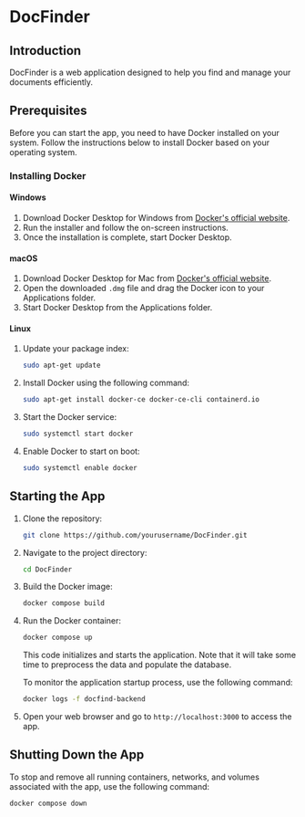 # DocFinder

## Introduction

DocFinder is a web application designed to help you find and manage your documents efficiently.

## Prerequisites

Before you can start the app, you need to have Docker installed on your system. Follow the instructions below to install Docker based on your operating system.

### Installing Docker

#### Windows

1. Download Docker Desktop for Windows from [Docker's official website](https://www.docker.com/products/docker-desktop).
2. Run the installer and follow the on-screen instructions.
3. Once the installation is complete, start Docker Desktop.

#### macOS

1. Download Docker Desktop for Mac from [Docker's official website](https://www.docker.com/products/docker-desktop).
2. Open the downloaded `.dmg` file and drag the Docker icon to your Applications folder.
3. Start Docker Desktop from the Applications folder.

#### Linux

1. Update your package index:

    ```sh
    sudo apt-get update
    ```

2. Install Docker using the following command:

    ```sh
    sudo apt-get install docker-ce docker-ce-cli containerd.io
    ```

3. Start the Docker service:

    ```sh
    sudo systemctl start docker
    ```

4. Enable Docker to start on boot:

    ```sh
    sudo systemctl enable docker
    ```

## Starting the App

1. Clone the repository:

    ```sh
    git clone https://github.com/yourusername/DocFinder.git
    ```

2. Navigate to the project directory:

    ```sh
    cd DocFinder
    ```

3. Build the Docker image:

    ```sh
    docker compose build
    ```

4. Run the Docker container:

    ```bash
    docker compose up
    ```

    This code initializes and starts the application.
    Note that it will take some time to preprocess the data and populate the database.

    To monitor the application startup process, use the following command:

    ```sh
    docker logs -f docfind-backend
    ```

5. Open your web browser and go to `http://localhost:3000` to access the app.

## Shutting Down the App

To stop and remove all running containers, networks, and volumes associated with the app, use the following command:

```sh
docker compose down
```
